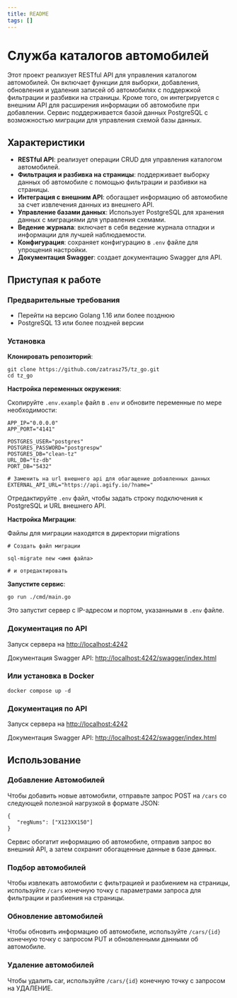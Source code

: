 ```yaml
---
title: README
tags: []
---
```

# **Служба каталогов автомобилей**

Этот проект реализует RESTful API для управления каталогом автомобилей. Он включает функции для выборки, добавления, обновления и удаления записей об автомобилях с поддержкой фильтрации и разбивки на страницы. Кроме того, он интегрируется с внешним API для расширения информации об автомобиле при добавлении. Сервис поддерживается базой данных PostgreSQL с возможностью миграции для управления схемой базы данных.

## **Характеристики**

- **RESTful API**\: реализует операции CRUD для управления каталогом автомобилей.
- **Фильтрация и разбивка на страницы**\: поддерживает выборку данных об автомобиле с помощью фильтрации и разбивки на страницы.
- **Интеграция с внешним API**\: обогащает информацию об автомобиле за счет извлечения данных из внешнего API.
- **Управление базами данных**\: Использует PostgreSQL для хранения данных с миграциями для управления схемами.
- **Ведение журнала**\: включает в себя ведение журнала отладки и информации для лучшей наблюдаемости.
- **Конфигурация**\: сохраняет конфигурацию в `.env` файле для упрощения настройки.
- **Документация Swagger**\: создает документацию Swagger для API.

## **Приступая к работе**

### **Предварительные требования**

- Перейти на версию Golang 1.16 или более позднюю
- PostgreSQL 13 или более поздней версии

### **Установка**

**Клонировать репозиторий**\:

```
git clone https://github.com/zatrasz75/tz_go.git
cd tz_go
```

**Настройка переменных окружения**\:

Скопируйте `.env.example` файл в `.env` и обновите переменные по мере необходимости:

```
APP_IP="0.0.0.0"
APP_PORT="4141"

POSTGRES_USER="postgres"
POSTGRES_PASSWORD="postgrespw"
POSTGRES_DB="clean-tz"
URL_DB="tz-db"
PORT_DB="5432"

# Заменить на url внешнего api для обагащение добавленных данных
EXTERNAL_API_URL="https://api.agify.io/?name="
```

Отредактируйте `.env` файл, чтобы задать строку подключения к PostgreSQL и URL внешнего API.

**Настройка Миграции**\:

Файлы для миграции находятся в директории migrations

```
# Создать файл миграции

sql-migrate new <имя файла>

# и отредактировать 
```

**Запустите сервис**\:

```
go run ./cmd/main.go
```

Это запустит сервер с IP-адресом и портом, указанными в `.env` файле.

### **Документация по API**

Запуск сервера на <http://localhost:4242>

Документация Swagger API: <http://localhost:4242/swagger/index.html>

### **Или установка в Docker**

```
docker compose up -d
```

### **Документация по API**

Запуск сервера на <http://localhost:4242>

Документация Swagger API: <http://localhost:4242/swagger/index.html>

## **Использование**

### **Добавление Автомобилей**

Чтобы добавить новые автомобили, отправьте запрос POST на `/cars` со следующей полезной нагрузкой в формате JSON:

```
{
   "regNums": ["X123XX150"]
}
```

Сервис обогатит информацию об автомобиле, отправив запрос во внешний API, а затем сохранит обогащенные данные в базе данных.

### **Подбор автомобилей**

Чтобы извлекать автомобили с фильтрацией и разбиением на страницы, используйте `/cars` конечную точку с параметрами запроса для фильтрации и разбиения на страницы.

### **Обновление автомобилей**

Чтобы обновить информацию об автомобиле, используйте `/cars/{id}` конечную точку с запросом PUT и обновленными данными об автомобиле.

### **Удаление автомобилей**

Чтобы удалить car, используйте `/cars/{id}` конечную точку с запросом на УДАЛЕНИЕ.